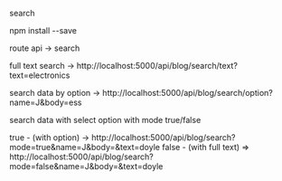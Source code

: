 search

npm install --save 

route api -> search 

full text search -> http://localhost:5000/api/blog/search/text?text=electronics

search data by option -> http://localhost:5000/api/blog/search/option?name=J&body=ess

search data with select option with mode true/false

true - (with option) -> http://localhost:5000/api/blog/search?mode=true&name=J&body=&text=doyle
false - (with full text) => http://localhost:5000/api/blog/search?mode=false&name=J&body=&text=doyle